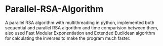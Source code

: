 # Parallel-RSA-Algorithm

A parallel RSA algorithm with multithreading in python, implemented both sequential and parallel RSA algorithm and time comparision between
them, also used Fast Modular Exponentiation and Extended Euclidean algorithm for calculating the inverses to make the program much faster.
